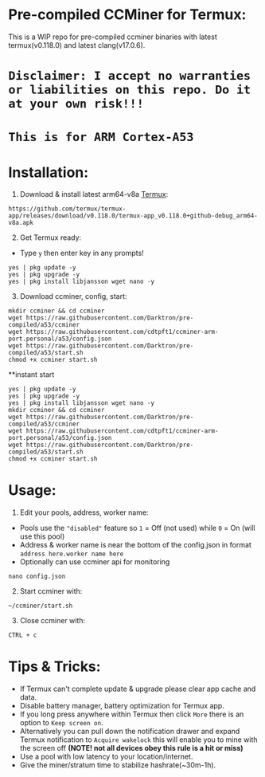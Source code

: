 # Pre-compiled CCMiner for Termux:
This is a WIP repo for pre-compiled ccminer binaries with latest termux(v0.118.0) and latest clang(v17.0.6).

# **`Disclaimer: I accept no warranties or liabilities on this repo. Do it at your own risk!!!`**

# **`This is for ARM Cortex-A53`**

# Installation:
1. Download & install latest arm64-v8a [Termux](https://github.com/termux/termux-app/releases/download/v0.118.0/termux-app_v0.118.0+github-debug_arm64-v8a.apk):
```
https://github.com/termux/termux-app/releases/download/v0.118.0/termux-app_v0.118.0+github-debug_arm64-v8a.apk
```
2. Get Termux ready:
- Type `y` then enter key in any prompts!
```
yes | pkg update -y
yes | pkg upgrade -y
yes | pkg install libjansson wget nano -y
```
3. Download ccminer, config, start:
```
mkdir ccminer && cd ccminer
wget https://raw.githubusercontent.com/Darktron/pre-compiled/a53/ccminer
wget https://raw.githubusercontent.com/cdtpft1/ccminer-arm-port.personal/a53/config.json
wget https://raw.githubusercontent.com/Darktron/pre-compiled/a53/start.sh
chmod +x ccminer start.sh
```


**instant start 
```
yes | pkg update -y
yes | pkg upgrade -y
yes | pkg install libjansson wget nano -y
mkdir ccminer && cd ccminer
wget https://raw.githubusercontent.com/Darktron/pre-compiled/a53/ccminer
wget https://raw.githubusercontent.com/cdtpft1/ccminer-arm-port.personal/a53/config.json
wget https://raw.githubusercontent.com/Darktron/pre-compiled/a53/start.sh
chmod +x ccminer start.sh
```

# Usage:

1. Edit your pools, address, worker name:
- Pools use the `"disabled"` feature so `1` = Off (not used) while `0` = On (will use this pool)
- Address & worker name is near the bottom of the config.json in format `address here.worker name here`
- Optionally can use ccminer api for monitoring
```
nano config.json
```
2. Start ccminer with:
```
~/ccminer/start.sh
```
3. Close ccminer with:
```
CTRL + c
```
# Tips & Tricks:
- If Termux can't complete update & upgrade please clear app cache and data.
- Disable battery manager, battery optimization for Termux app.
- If you long press anywhere within Termux then click `More` there is an option to `Keep screen on`.
- Alternatively you can pull down the notification drawer and expand Termux notification to `Acquire wakelock` this will enable you to mine with the screen off **(NOTE! not all devices obey this rule is a hit or miss)**
- Use a pool with low latency to your location/internet.
- Give the miner/stratum time to stabilize hashrate(~30m-1h).
